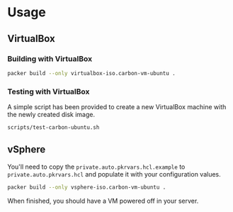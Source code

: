 
# Usage


## VirtualBox

### Building with VirtualBox

```bash
packer build --only virtualbox-iso.carbon-vm-ubuntu .
```

### Testing with VirtualBox

A simple script has been provided to create a new VirtualBox machine with the newly created disk image.

```bash
scripts/test-carbon-ubuntu.sh
```

## vSphere

You'll need to copy the `private.auto.pkrvars.hcl.example` to `private.auto.pkrvars.hcl` and populate it with your configuration values.


```bash
packer build --only vsphere-iso.carbon-vm-ubuntu .
```

When finished, you should have a VM powered off in your  server.